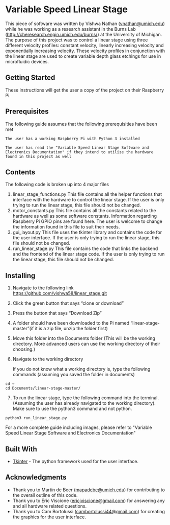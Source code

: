 # Variable Speed Linear Stage

This piece of software was written by Vishwa Nathan (vnathan@umich.edu) while he was working as a research assistant in the Burns Lab (http://cheresearch.engin.umich.edu/burns/) at the University of Michigan. The purpose of this project was to control a linear stage using three different velocity profiles: constant velocity, linearly increasing velocity and exponentially increasing velocity. These velocity profiles in conjunction with the linear stage are used to create variable depth glass etchings for use in microfluidic devices.

## Getting Started

These instructions will get the user a copy of the project on their Raspberry Pi.

## Prerequisites
The following guide assumes that the following prerequisities have been met

```
The user has a working Raspberry Pi with Python 3 installed

The user has read the "Variable Speed Linear Stage Software and Electronics Documentation" if they intend to utilize the hardware found in this project as well

```
## Contents

The following code is broken up into 4 major files
1. linear_stage_functions.py 
    This file contains all the helper functions that interface with the hardware to control the linear stage. If the user is only trying to run the linear stage, this file should not be changed.
2. motor_constants.py
    This file contains all the constants related to the hardware as well as some software constants. Information regarding Raspberry Pi GPIO pins are          found here. The user is welcome to change the information found in this file to suit their needs.
3. gui_layout.py
    This file uses the tkinter library and contains the code for the user interface. If the user is only trying to run the linear stage, this file should not    be changed.
4. run_linear_stage.py
    This file contains the code that links the backend and the frontend of the linear stage code. If the user is only trying to run the linear stage, this file should not be changed.

## Installing


1. Navigate to the following link
    https://github.com/vishwa58/linear_stage.git
2. Click the green button that says “clone or download”
3. Press the button that says “Download Zip”
4. A folder should have been downloaded to the Pi named “linear-stage-master”(if it is a zip file, unzip the folder first)
5. Move this folder into the Documents folder (This will be the working directory. More advanced users can use the working directory of their choosing.)
6. Navigate to the working directory 

    If you do not know what a working directory is, type the following commands (assuming you saved the folder in documents)

```
cd ~
cd Documents/linear-stage-master/
```
7. To run the linear stage, type the following command into the terminal. (Assuming the user has already navigated to the working directory). Make sure to use the python3 command and not python.

```
python3 run_linear_stage.py

```

For a more complete guide including images, please refer to "Variable Speed Linear Stage Software and Electronics Documentation" 


 
## Built With

* [Tkinter](https://docs.python.org/3/library/tkinter.html) - The python framework used for the user interface.

## Acknowledgments

* Thank you to Martin de Beer (mapadebe@umich.edu) for contributing to the overall outline of this code.
* Thank you to Eric Viscione (ericjviscione@gmail.com) for answering any and all hardware related questions.
* Thank you to Cam Bortolussi (cambortolussi44@gmail.com) for creating the graphics for the user interface.


